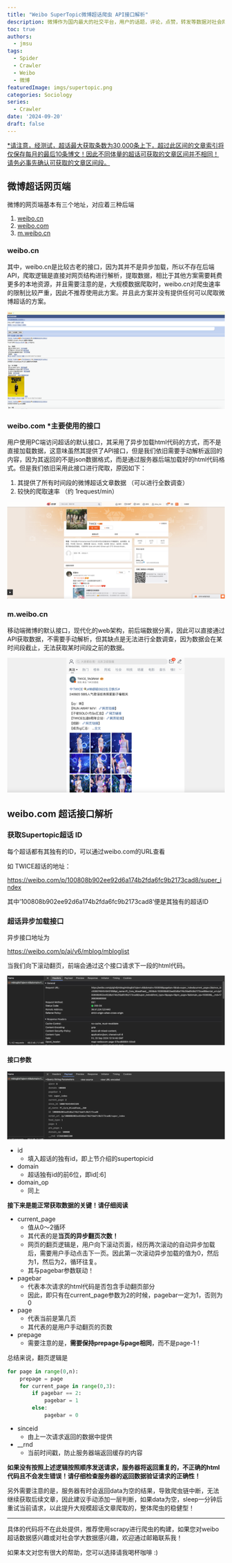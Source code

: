 ```yaml
---
title: "Weibo SuperTopic微博超话爬虫 API接口解析"
description: 微博作为国内最大的社交平台，用户的话题，评论，点赞，转发等数据对社会网络分析，或社会大数据分析有很大的帮助，因此构建一个用于学术的微博爬虫很有必要，特别是超话，其作为微博的粉丝社群功能，相比于普通话题或帖子更具有群体性，更适合作为社会学相关的研究数据使用，本文将介绍网页端的微博超话后端API接口和逻辑。
toc: true
authors:
  - jmsu
tags:
  - Spider
  - Crawler
  - Weibo
  - 微博
featuredImage: imgs/supertopic.png
categories: Sociology
series:
  - Crawler
date: '2024-09-20'
draft: false
---
```


<u>*请注意，经测试，超话最大获取条数为30,000条上下，超过此区间的文章索引将仅保存每月的最后10条博文！因此不同体量的超话可获取的文章区间并不相同！请务必事先确认可获取的文章区间段。</u>



## 微博超话网页端

微博的网页端基本有三个地址，对应着三种后端

1. [weibo.cn](https://weibo.cn)
2. [weibo.com](https://weibo.com)
3. [m.weibo.cn](https://m.weibo.cn)

### weibo.cn

其中，weibo.cn是比较古老的接口，因为其并不是异步加载，所以不存在后端API，爬取逻辑是直接对网页结构进行解析，提取数据，相比于其他方案需要耗费更多的本地资源，并且需要注意的是，大规模数据爬取时，weibo.cn对爬虫速率的限制比较严重，因此不推荐使用此方案。并且此方案并没有提供任何可以爬取微博超话的方案。

![alt text](image.png)

### weibo.com *主要使用的接口

用户使用PC端访问超话的默认接口，其采用了异步加载html代码的方式，而不是直接加载数据，这意味虽然其提供了API接口，但是我们依旧需要手动解析返回的内容，因为其返回的不是json数据格式，而是通过服务器后端加载好的html代码格式。但是我们依旧采用此接口进行爬取，原因如下：

1. 其提供了所有时间段的微博超话文章数据 （可以进行全数调查）
2. 较快的爬取速率 （约 1request/min）

![alt text](image-1.png)

### m.weibo.cn

移动端微博的默认接口，现代化的web架构，前后端数据分离，因此可以直接通过API获取数据，不需要手动解析，但其缺点是无法进行全数调查，因为数据会在某时间段截止，无法获取某时间段之前的数据。

![alt text](image-2.png)


## weibo.com 超话接口解析

### 获取Supertopic超话 ID

每个超话都有其独有的ID，可以通过weibo.com的URL查看

如 TWICE超话的地址：

https://weibo.com/p/100808b902ee92d6a174b2fda6fc9b2173cad8/super_index

其中’100808b902ee92d6a174b2fda6fc9b2173cad8‘便是其独有的超话ID

### 超话异步加载接口

异步接口地址为

https://weibo.com/p/aj/v6/mblog/mbloglist

当我们向下滚动翻页，前端会通过这个接口请求下一段的html代码。

![alt text](image-4.png)


#### 接口参数

![alt text](image-3.png)

- id
    - 填入超话的独有id，即上节介绍的supertopicid
- domain
    - 超话独有id的前6位，即id[:6]
- domain_op
    - 同上

**接下来是能正常获取数据的关键！请仔细阅读**

- current_page
    - 值从0～2循环 
    - 其代表的是**当页的异步翻页次数！** 
    - 网页的翻页逻辑是，用户向下滚动页面，经历两次滚动的自动异步加载后，需要用户手动点击下一页。因此第一次滚动异步加载的值为0，然后为1，然后为2，循环往复。
    - 其与pagebar参数联动！
- pagebar
    - 代表本次请求的html代码是否包含手动翻页部分
    - 因此，即只有在current_page参数为2的时候，pagebar一定为1，否则为0
- page
    - 代表当前是第几页
    - 其代表的是用户手动翻页的页数
- prepage
    - 需要注意的是，**需要保持prepage与page相同**，而不是page-1！

总结来说，翻页逻辑是

```python
for page in range(0,n):
    prepage = page
    for current_page in range(0,3):
        if pagebar == 2:
            pagebar = 1
        else:
            pagebar = 0
```

- sinceid
    - 由上一次请求返回的数据中提供
- __rnd
    - 当前时间戳，防止服务器端返回缓存的内容

**如果没有按照上述逻辑按照顺序发送请求，服务器将返回重复的，不正确的html代码且不会发生错误！请仔细检查服务器的返回数据验证请求的正确性！**

另外需要注意的是，服务器有时会返回data为空的结果，导致爬虫链中断，无法继续获取后续文章，因此建议手动添加一层判断，如果data为空，sleep一分钟后重试当前请求，以此提升大规模超话文章爬取的，整体爬虫的稳健型！


---

具体的代码将不在此处提供，推荐使用scrapy进行爬虫的构建，如果您对weibo超话数据感兴趣或对社会学大数据感兴趣，欢迎通过邮箱联系我！

如果本文对您有很大的帮助，您可以选择请我喝杯咖啡 :)

<script type="text/javascript" src="https://cdnjs.buymeacoffee.com/1.0.0/button.prod.min.js" data-name="bmc-button" data-slug="jmsu" data-color="#FFDD00" data-emoji=""  data-font="Cookie" data-text="Buy me a coffee" data-outline-color="#000000" data-font-color="#000000" data-coffee-color="#ffffff" ></script>






